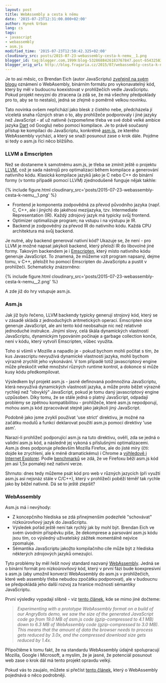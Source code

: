```yaml
---
layout: post
title: WebAssembly a cesta k němu
date: '2015-07-23T12:31:00.000+02:00'
author: Hynek Urban
lang: cs
tags:
- javascript
- webassembly
- asm.js
modified_time: '2015-07-23T12:50:42.325+02:00'
cloudinary_src: posts/2015-07-23-webassembly-cesta-k-nemu__1.png
blogger_id: tag:blogger.com,1999:blog-5328688426183767847.post-6543258345287958170
blogger_orig_url: http://blog.fragaria.cz/2015/07/webassembly-cesta-k-nemu.html
---
```


Je to asi měsíc, co Brendan Eich (autor JavaScriptu) [zveřejnil na svém
blogu](https://brendaneich.com/2015/06/from-asm-js-to-webassembly/)
oznámení o WebAsembly, binárním formátu pro vykonavatelný kód, který by
měl v budoucnu koexistovat v prohlížečích vedle JavaScriptu. Pokud
projekt nevyzní do ztracena (a zdá se, že má všechny předpoklady pro to,
aby se to nestalo), jedná se zřejmě o poměrně velkou novinku.

Tato novinka ovšem nepřichází jako blesk z čistého nebe, předcházela jí
víceletá snaha různých stran o to, aby prohlížeče podporovaly i jiné
jazyky než JavaScript - ať už nativně (vzpomeňme třeba ve své době velké
ambice jazyka [Dart](https://www.dartlang.org/) od Googlu) nebo pomocí
kompilace. Je to právě současný přístup ke kompilaci do JavaScriptu,
konkrétně [asm.js](http://asmjs.org/), ze kterého WebAssembly vychází, a
který se snaží posunout zase o krok dále. Pojdme si tedy o asm.js říci
něco bližšího.

### LLVM a Emscripten

Než se dostaneme k samotnému asm.js, je třeba se zmínit ještě o projektu
[LLVM](http://llvm.org/), což je sada nástrojů pro optimalizaci během
kompilace a generování nativního kódu. Klasická kompilace jazyků jako je
C nebo C++ do binární formy (v tomto případě pomocí LLVM) zjednodušeně
funguje nějak
takhle:

{% include figure.html cloudinary_src='posts/2015-07-23-webassembly-cesta-k-nemu__1.png' %}

  - Frontend je komponenta zodpovědná za převod původního jazyka (např.
    C, C++, ale i jiných) do jakéhosi mezijazyka, tzv. Intermediate
    Representation (IR). Každý zdrojový jazyk má typicky svůj frontend.
  - Optimizer optimalizuje program; na vstupu i na výstupu je IR.
  - Backend je zodpovědný za převod IR do nativního kódu. Každá CPU
    architektura má svůj backend.

Je nutné, aby backend generoval nativní kód? Ukazuje se, že není - pro
LLVM je možné napsat jakýkoli backend, který přeloží IR do libovolné
jiné formy. Takovým backendem je i
[Emscripten](http://kripken.github.io/emscripten-site/), který místo
nativního kódu generuje JavaScript. To znamená, že můžeme vzít program
napsaný, dejme tomu, v C++, přeložit ho pomocí Emscripten do JavaScriptu
a pustit v prohlížeči. Schematicky
znázorněno:

{% include figure.html cloudinary_src='posts/2015-07-23-webassembly-cesta-k-nemu__2.png' %}

A zde již do hry vstupuje asm.js.

### Asm.js

Jak již bylo řečeno, LLVM backendy typicky generují strojový kód, který
se v zásadě skládá z jednoduchých aritmetických operací. Emscripten sice
generuje JavaScript, ale ani tento kód neobsahuje nic než relativně
jednoduché instrukce. Jinými slovy, celá škála dynamických vlastností
JavaScriptu, dynamickým typováním počínaje a garbage collection konče,
není v kódu, který vytvoří Emscripten, vůbec využita.

Toho si všimli v Mozille a napadlo je - pokud bychom mohli počítat s
tím, že kus Javascriptu nevyužívá dynamické vlastnosti jazyka, mohli
bychom výrazně zrychlit jeho vykonávání. V tom případě totiž
javascriptový engine může přeskočit velké množství různých runtime
kontrol, a dokonce si může kusy kódu předkompilovat.

Výsledkem byl projekt asm.js - jasně definovaná podmnožina JavaScriptu,
která nevyužívá dynamických vlastností jazyka, a může proto běžet
výrazně rychleji než "obvyklý" JavaScript, pokud je tomu daný
javascriptový engine uzpůsoben. Díky tomu, že se stále jedná o platný
JavaScript, odpadají problémy se zpětnou kompatibilitou - prohlížeče,
které asm.js nepodporují, mohou asm.js kód zpracovávat stejně jako
jakýkoli jiný JavaScript.

Podobně jako jsme zvyklí používat 'use strict' direktivu, je možné na
začátku modulů a funkcí deklarovat použití asm.js pomocí direktivy 'use
asm'.

Narazí-li prohlížeč podporující asm.js na tuto direktivu, ověří, zda se
jedná o validní asm.js kód, a následně jej vykoná s příslušnými
optimalizacemi. Asm.js dnes podporuje především Mozilla Firefox, ale do
jisté míry (čti: dojde ke zrychlení, ale k méně dramatickému) i Chrome a
[výhledově i Internet
Explorer](http://blogs.msdn.com/b/ie/archive/2015/02/18/bringing-asm-js-to-the-chakra-javascript-engine-in-windows-10.aspx).
Podle
[benchmarků](http://arewefastyet.com/#machine=28&view=breakdown&suite=asmjs-apps)
se zdá, že ve Firefoxu běží asm.js kód jen asi 1,5x pomaleji než nativní
verze.

Shrnuto: dnes tedy můžeme psát kód pro web v různých jazycích (při
využtí asm.js asi nejsnáz stále v C/C++), který v prohlížeči poběží
téměř tak rychle jako by běžel nativně. Dá se to ještě zlepšit?

### WebAssembly

Asm.js má i nevýhody:

  - Z koncepčního hlediska se zdá přinejmenším podezřelé "schovávat"
    nízkoúrovňový jazyk do JavaScriptu.
  - Výsledek pořád ještě není tak rychlý jak by mohl být. Brendan Eich
    ve svém úvodním příspěvku píše, že dekomprese a parsování asm.js
    kódu jsou tím, co výsledný uživatelský zážitek momentálně nejvíce
    zpomaluje.
  - Sémantika JavaScriptu jakožto kompilačního cíle může být z hlediska
    některých zdrojových jazyků omezující.

Tyto problémy by měl řešit nový standard nazvaný
[WebAssembly](https://github.com/WebAssembly). Jedná se o binární formát
pro nízkoúrovňový kód, který v první fázi bude koexpresivní s asm.js
(aby umožnil konverzi WebAssembly do asm.js v prohlížečích, které web
assembly třeba nebudou zpočátku podporovat), ale v budoucnu se
předpokládá jeho další rozvoj za hranice možností sémantiky
JavaScriptu.

První výsledky vypadají slibně - viz [tento
článek](http://blogs.unity3d.com/2015/06/18/webgl-webassembly-and-feature-roadmap/),
kde se mimo jiné dočteme:

> *Experimenting with a prototype WebAssembly format on a build of our
> AngryBots demo, we saw the size of the generated JavaScript code go
> from 19.0 MB of asm.js code (gzip-compressed to 4.1 MB) down to 6.3 MB
> of WebAssembly code (gzip-compressed to 3.0 MB). This means that the
> amount of data the browser needs to process gets reduced by 3.0x, and
> the compressed download size gets reduced by 1.4x.*

Připočtěme k tomu fakt, že na standardu WebAssembly údajně spolupracují
Mozilla, Google i Microsoft, a myslím, že je jasné, že potenciál
posunout web zase o krok dál má tento projekt opravdu velký.

Pokud vás to zaujalo, můžete si přečíst [tento
článek](http://www.2ality.com/2015/06/web-assembly.html), který o
WebAssembly pojednává o něco podrobněji.

